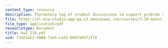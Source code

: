 ```yaml
---
content_type: resource
description: Thermohelp log of student discussions to support problem sets.
file: https://ol-ocw-studio-app-qa.s3.amazonaws.com/courses/3-20-materials-at-equilibrium-sma-5111-fall-2003/73d23a52498872e5ca52606fa83f1f74_hw2_210.pdf
file_type: application/pdf
resourcetype: Document
title: hw2_210.pdf
uid: 73d23a52-4988-72e5-ca52-606fa83f1f74
---
```

